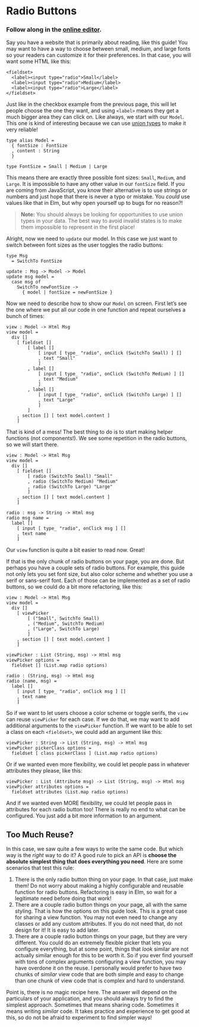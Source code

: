 # Radio Buttons

### Follow along in the [online editor](http://elm-lang.org/examples/radio-buttons).

Say you have a website that is primarily about reading, like this guide! You may want to have a way to choose between small, medium, and large fonts so your readers can customize it for their preferences. In that case, you will want some HTML like this:

```markup
<fieldset>
  <label><input type="radio">Small</label>
  <label><input type="radio">Medium</label>
  <label><input type="radio">Large</label>
</fieldset>
```

Just like in the checkbox example from the previous page, this will let people choose the one they want, and using `<label>` means they get a much bigger area they can click on. Like always, we start with our `Model`. This one is kind of interesting because we can use [union types](../types/union_types.md) to make it very reliable!

```text
type alias Model =
  { fontSize : FontSize
  , content : String
  }

type FontSize = Small | Medium | Large
```

This means there are exactly three possible font sizes: `Small`, `Medium`, and `Large`. It is impossible to have any other value in our `fontSize` field. If you are coming from JavaScript, you know their alternative is to use strings or numbers and just hope that there is never a typo or mistake. You _could_ use values like that in Elm, but why open yourself up to bugs for no reason?!

> **Note:** You should always be looking for opportunities to use union types in your data. The best way to avoid invalid states is to make them impossible to represent in the first place!

Alright, now we need to `update` our model. In this case we just want to switch between font sizes as the user toggles the radio buttons:

```text
type Msg
  = SwitchTo FontSize

update : Msg -> Model -> Model
update msg model =
  case msg of
    SwitchTo newFontSize ->
      { model | fontSize = newFontSize }
```

Now we need to describe how to show our `Model` on screen. First let’s see the one where we put all our code in one function and repeat ourselves a bunch of times:

```text
view : Model -> Html Msg
view model =
  div []
    [ fieldset []
        [ label []
            [ input [ type_ "radio", onClick (SwitchTo Small) ] []
            , text "Small"
            ]
        , label []
            [ input [ type_ "radio", onClick (SwitchTo Medium) ] []
            , text "Medium"
            ]
        , label []
            [ input [ type_ "radio", onClick (SwitchTo Large) ] []
            , text "Large"
            ]
        ]
    , section [] [ text model.content ]
    ]
```

That is kind of a mess! The best thing to do is to start making helper functions \(not components!\). We see some repetition in the radio buttons, so we will start there.

```text
view : Model -> Html Msg
view model =
  div []
    [ fieldset []
        [ radio (SwitchTo Small) "Small"
        , radio (SwitchTo Medium) "Medium"
        , radio (SwitchTo Large) "Large"
        ]
    , section [] [ text model.content ]
    ]

radio : msg -> String -> Html msg
radio msg name =
  label []
    [ input [ type_ "radio", onClick msg ] []
    , text name
    ]
```

Our `view` function is quite a bit easier to read now. Great!

If that is the only chunk of radio buttons on your page, you are done. But perhaps you have a couple sets of radio buttons. For example, this guide not only lets you set font size, but also color scheme and whether you use a serif or sans-serif font. Each of those can be implemented as a set of radio buttons, so we could do a bit more refactoring, like this:

```text
view : Model -> Html Msg
view model =
  div []
    [ viewPicker
        [ ("Small", SwitchTo Small)
        , ("Medium", SwitchTo Medium)
        , ("Large", SwitchTo Large)
        ]
    , section [] [ text model.content ]
    ]

viewPicker : List (String, msg) -> Html msg
viewPicker options =
  fieldset [] (List.map radio options)

radio : (String, msg) -> Html msg
radio (name, msg) =
  label []
    [ input [ type_ "radio", onClick msg ] []
    , text name
    ]
```

So if we want to let users choose a color scheme or toggle serifs, the `view` can reuse `viewPicker` for each case. If we do that, we may want to add additional arguments to the `viewPicker` function. If we want to be able to set a class on each `<fieldset>`, we could add an argument like this:

```text
viewPicker : String -> List (String, msg) -> Html msg
viewPicker pickerClass options =
  fieldset [ class pickerClass ] (List.map radio options)
```

Or if we wanted even more flexibility, we could let people pass in whatever attributes they please, like this:

```text
viewPicker : List (Attribute msg) -> List (String, msg) -> Html msg
viewPicker attributes options =
  fieldset attributes (List.map radio options)
```

And if we wanted even MORE flexibility, we could let people pass in attributes for each radio button too! There is really no end to what can be configured. You just add a bit more information to an argument.

## Too Much Reuse?

In this case, we saw quite a few ways to write the same code. But which way is the _right_ way to do it? A good rule to pick an API is **choose the absolute simplest thing that does everything you need**. Here are some scenarios that test this rule:

1. There is the only radio button thing on your page. In that case, just make them! Do not worry about making a highly configurable and reusable function for radio buttons. Refactoring is easy in Elm, so wait for a legitimate need before doing that work!
2. There are a couple radio button things on your page, all with the same styling. That is how the options on this guide look. This is a great case for sharing a view function. You may not even need to change any classes or add any custom attributes. If you do not need that, do not design for it! It is easy to add later.
3. There are a couple radio button things on your page, but they are very different. You could do an extremely flexible picker that lets you configure everything, but at some point, things that _look_ similar are not actually similar enough for this to be worth it. So if you ever find yourself with tons of complex arguments configuring a view function, you may have overdone it on the reuse. I personally would prefer to have two chunks of _similar_ view code that are both simple and easy to change than one chunk of view code that is complex and hard to understand.

Point is, there is no magic recipe here. The answer will depend on the particulars of your application, and you should always try to find the simplest approach. Sometimes that means sharing code. Sometimes it means writing _similar_ code. It takes practice and experience to get good at this, so do not be afraid to experiment to find simpler ways!

